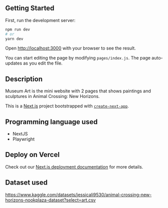 ## Getting Started

First, run the development server:

```bash
npm run dev
# or
yarn dev
```

Open [http://localhost:3000](http://localhost:3000) with your browser to see the result.

You can start editing the page by modifying `pages/index.js`. The page auto-updates as you edit the file.

## Description
Museum Art is the mini website with 2 pages that shows paintings and sculptures in Animal Crossing: New Horizons.

This is a [Next.js](https://nextjs.org/) project bootstrapped with [`create-next-app`](https://github.com/vercel/next.js/tree/canary/packages/create-next-app).

## Programming language used
* NextJS
* Playwright

## Deploy on Vercel

Check out our [Next.js deployment documentation](https://nextjs.org/docs/deployment) for more details.

## Dataset used
https://www.kaggle.com/datasets/jessicali9530/animal-crossing-new-horizons-nookplaza-dataset?select=art.csv

